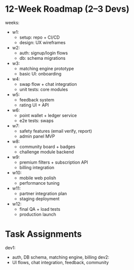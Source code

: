 # 12-Week Roadmap (2–3 Devs)

weeks:
  - w1:
      - setup: repo + CI/CD
      - design: UX wireframes
  - w2:
      - auth: signup/login flows
      - db: schema migrations
  - w3:
      - matching engine prototype
      - basic UI: onboarding
  - w4:
      - swap flow + chat integration
      - unit tests: core modules
  - w5:
      - feedback system
      - rating UI + API
  - w6:
      - point wallet + ledger service
      - e2e tests: swaps
  - w7:
      - safety features (email verify, report)
      - admin panel MVP
  - w8:
      - community board + badges
      - challenge module backend
  - w9:
      - premium filters + subscription API
      - billing integration
  - w10:
      - mobile web polish
      - performance tuning
  - w11:
      - partner integration plan
      - staging deployment
  - w12:
      - final QA + load tests
      - production launch

# Task Assignments
dev1:
  - auth, DB schema, matching engine, billing
dev2:
  - UI flows, chat integration, feedback, community
